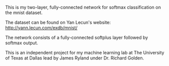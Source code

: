This is my two-layer, fully-connected network for softmax classification on the mnist dataset.

The dataset can be found on Yan Lecun's website: http://yann.lecun.com/exdb/mnist/

The network consists of a fully-connected softplus layer followed by softmax output.

This is an independent project for my machine learning lab at The University of Texas at Dallas lead by James Ryland under Dr. Richard Golden.
